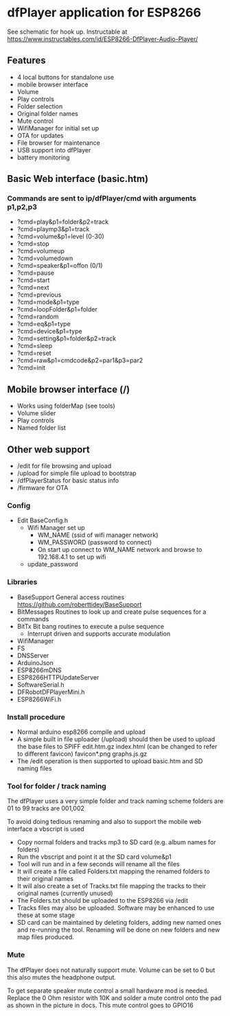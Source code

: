 # dfPlayer application for ESP8266

See schematic for hook up.
Instructable at https://www.instructables.com/id/ESP8266-DfPlayer-Audio-Player/

## Features
- 4 local buttons for standalone use
- mobile browser interface
- Volume
- Play controls
- Folder selection
- Original folder names
- Mute control
- WifiManager for initial set up
- OTA for updates
- File browser for maintenance
- USB support into dfPlayer
- battery monitoring

## Basic Web interface (basic.htm)
### Commands are sent to ip/dfPlayer/cmd with arguments p1,p2,p3
- ?cmd=play&p1=folder&p2=track
- ?cmd=playmp3&p1=track
- ?cmd=volume&p1=level (0-30)
- ?cmd=stop
- ?cmd=volumeup
- ?cmd=volumedown
- ?cmd=speaker&p1=offon (0/1)
- ?cmd=pause
- ?cmd=start
- ?cmd=next
- ?cmd=previous
- ?cmd=mode&p1=type
- ?cmd=loopFolder&p1=folder
- ?cmd=random
- ?cmd=eq&p1=type
- ?cmd=device&p1=type
- ?cmd=setting&p1=folder&p2=track
- ?cmd=sleep
- ?cmd=reset
- ?cmd=raw&p1=cmdcode&p2=par1&p3=par2
- ?cmd=init

## Mobile browser interface (/)
- Works using folderMap (see tools)
- Volume slider
- Play controls
- Named folder list

## Other web support
- /edit for file browsing and upload
- /upload for simple file upload to bootstrap
- /dfPlayerStatus for basic status info
- /firmware for OTA

### Config
- Edit BaseConfig.h
	- Wifi Manager set up
		- WM_NAME (ssid of wifi manager network)
		- WM_PASSWORD (password to connect)
		- On start up connect to WM_NAME network and browse to 192.168.4.1 to set up wifi
	- update_password
	
### Libraries
- BaseSupport General access routines https://github.com/roberttidey/BaseSupport
- BitMessages Routines to look up and create pulse sequences for a commands
- BitTx Bit bang routines to execute a pulse sequence
	- Interrupt driven and supports accurate modulation
- WifiManager
- FS
- DNSServer
- ArduinoJson
- ESP8266mDNS
- ESP8266HTTPUpdateServer
- SoftwareSerial.h
- DFRobotDFPlayerMini.h
- ESP8266WiFi.h

### Install procedure
- Normal arduino esp8266 compile and upload
- A simple built in file uploader (/upload) should then be used to upload the base files to SPIFF
  edit.htm.gz
  index.html (can be changed to refer to different favicon)
  favicon*.png
  graphs.js.gz
- The /edit operation is then supported to upload basic.htm and SD naming files
	
### Tool for folder / track naming
The dfPlayer uses a very simple folder and track naming scheme
folders are 01 to 99
tracks are 001,002 

To avoid doing tedious renaming and also to support the mobile web interface a vbscript is used

- Copy normal folders and tracks mp3 to SD card (e.g. album names for folders)
- Run the vbscript and point it at the SD card volume&p1
- Tool will run and in a few seconds will rename all the files
- It will create a file called Folders.txt mapping the renamed folders to their original names
- It will also create a set of Tracks.txt file mapping the tracks to their original names (currently unused)
- The Folders.txt should be uploaded to the ESP8266 via /edit
- Tracks files may also be uploaded. Software may be enhanced to use these at some stage
- SD card can be maintained by deleting folders, adding new named ones and re-running the tool. Renaming will be done on new folders and new map files produced.

### Mute
The dfPlayer does not naturally support mute. Volume can be set to 0 but this also mutes the headphone output.

To get separate speaker mute control a small hardware mod is needed. Replace the 0 Ohm resistor with 10K and solder a mute control onto the pad as shown in the picture in docs. This mute control goes to GPIO16
